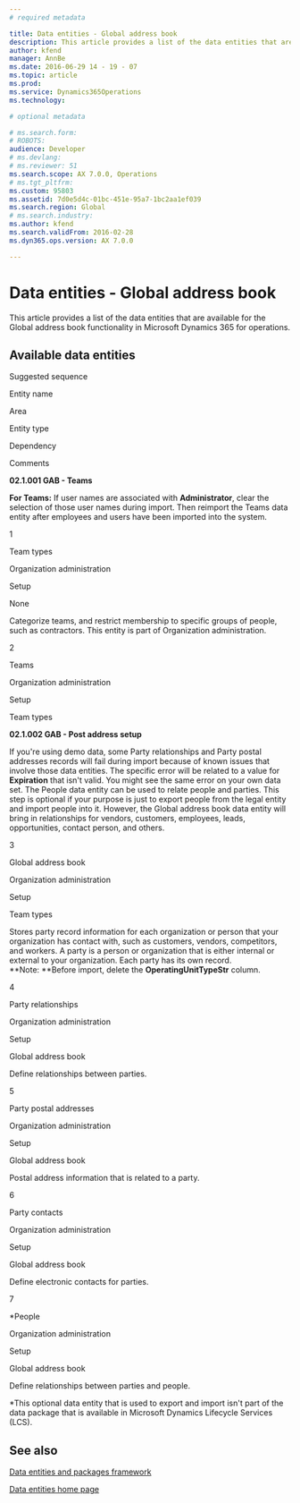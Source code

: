 ```yaml
---
# required metadata

title: Data entities - Global address book
description: This article provides a list of the data entities that are available for the Global address book functionality in Microsoft Dynamics 365 for operations.
author: kfend
manager: AnnBe
ms.date: 2016-06-29 14 - 19 - 07
ms.topic: article
ms.prod: 
ms.service: Dynamics365Operations
ms.technology: 

# optional metadata

# ms.search.form: 
# ROBOTS: 
audience: Developer
# ms.devlang: 
# ms.reviewer: 51
ms.search.scope: AX 7.0.0, Operations
# ms.tgt_pltfrm: 
ms.custom: 95803
ms.assetid: 7d0e5d4c-01bc-451e-95a7-1bc2aa1ef039
ms.search.region: Global
# ms.search.industry: 
ms.author: kfend
ms.search.validFrom: 2016-02-28
ms.dyn365.ops.version: AX 7.0.0

---
```


# Data entities - Global address book

This article provides a list of the data entities that are available for the Global address book functionality in Microsoft Dynamics 365 for operations.

Available data entities
-----------------------

Suggested sequence

Entity name

Area

Entity type

Dependency

Comments

**02.1.001 GAB - Teams**

**For Teams:** If user names are associated with **Administrator**, clear the selection of those user names during import. Then reimport the Teams data entity after employees and users have been imported into the system.

1

Team types

Organization administration

Setup

None

Categorize teams, and restrict membership to specific groups of people, such as contractors. This entity is part of Organization administration.

2

Teams

Organization administration

Setup

Team types

**02.1.002 GAB - Post address setup**

If you're using demo data, some Party relationships and Party postal addresses records will fail during import because of known issues that involve those data entities. The specific error will be related to a value for **Expiration** that isn't valid. You might see the same error on your own data set. The People data entity can be used to relate people and parties. This step is optional if your purpose is just to export people from the legal entity and import people into it. However, the Global address book data entity will bring in relationships for vendors, customers, employees, leads, opportunities, contact person, and others.

3

Global address book

Organization administration

Setup

Team types

Stores party record information for each organization or person that your organization has contact with, such as customers, vendors, competitors, and workers. A party is a person or organization that is either internal or external to your organization. Each party has its own record. **Note: **Before import, delete the **OperatingUnitTypeStr** column.

4

Party relationships

Organization administration

Setup

Global address book

Define relationships between parties.

5

Party postal addresses

Organization administration

Setup

Global address book

Postal address information that is related to a party.

6

Party contacts

Organization administration

Setup

Global address book

Define electronic contacts for parties.

7

\*People

Organization administration

Setup

Global address book

Define relationships between parties and people.

\*This optional data entity that is used to export and import isn't part of the data package that is available in Microsoft Dynamics Lifecycle Services (LCS).

See also
--------

[Data entities and packages framework](data-entities-data-packages.md)

[Data entities home page](data-entities.md)

